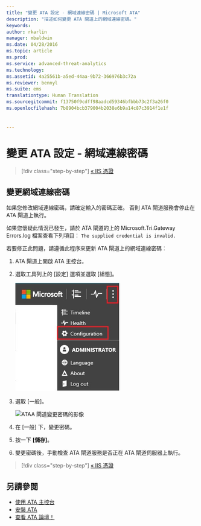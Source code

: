 ```yaml
---
title: "變更 ATA 設定 - 網域連線密碼 | Microsoft ATA"
description: "描述如何變更 ATA 閘道上的網域連線密碼。"
keywords: 
author: rkarlin
manager: mbaldwin
ms.date: 04/28/2016
ms.topic: article
ms.prod: 
ms.service: advanced-threat-analytics
ms.technology: 
ms.assetid: 4a25561b-a5ed-44aa-9b72-366976b3c72a
ms.reviewer: bennyl
ms.suite: ems
translationtype: Human Translation
ms.sourcegitcommit: f13750f9cdff98aadcd59346bfbbb73c2f3a26f0
ms.openlocfilehash: 7b8904bcb379004b2038e6b9a14c87c3914f1e1f


---
```


# 變更 ATA 設定 - 網域連線密碼

>[!div class="step-by-step"]
[« IIS 憑證](modifying-ata-config-iiscert.md)


## 變更網域連線密碼
如果您修改網域連線密碼，請確定輸入的密碼正確。 否則 ATA 閘道服務會停止在 ATA 閘道上執行。

如果您懷疑此情況已發生，請於 ATA 閘道的上的 Microsoft.Tri.Gateway Errors.log 檔案查看下列項目︰
`The supplied credential is invalid.`

若要修正此問題，請遵循此程序來更新 ATA 閘道上的網域連線密碼︰

1.  ATA 閘道上開啟 ATA 主控台。

2.  選取工具列上的 [設定] 選項並選取 [組態]。

    ![ATA 組態設定圖示](media/ATA-config-icon.JPG)

3.  選取 [一般]。

    ![ATAA 閘道變更密碼的影像](media/ATA-GW-change-DC-password.JPG)

4.  在 [一般] 下，變更密碼。

5.  按一下 **[儲存]**。

6.  變更密碼後，手動檢查 ATA 閘道服務是否正在 ATA 閘道伺服器上執行。

>[!div class="step-by-step"]
[« IIS 憑證](modifying-ata-config-iiscert.md)

## 另請參閱
- [使用 ATA 主控台](working-with-ata-console.md)
- [安裝 ATA](install-ata.md)
- [查看 ATA 論壇！](https://social.technet.microsoft.com/Forums/security/home?forum=mata)



<!--HONumber=Jul16_HO4-->


